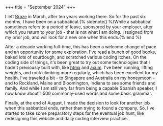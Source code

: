 +++
title = "September 2024"
+++

I left [Braze](https://www.braze.com) in March, after ten years working there. So for the past six months, I have been on a sabbatical.{% sidenote() %}While a sabbatical sometimes refers to a period of leave, sponsored by your employer, after which you return to your job - that is not what I am doing. I resigned from my prior job, and will look for a new one when this ends.{% end %}

After a decade working full-time, this has been a welcome change of pace and an opportunity for some exploration. I've read a bunch of good books, baked lots of sourdough, and scratched various coding itches. On the coding side of things, it's been great to try out some technologies that I hadn't previously built with, like [htmx](https://htmx.org/) and [axum](https://github.com/tokio-rs/axum). I've been running, lifting weights, and rock climbing more regularly, which has been excellent for my health. I've traveled a bit - to Singapore and Australia on my honeymoon - and to Rockland, Maine and Bloomington, Indiana to see some friends and family. And while I am still very far from being a capable Spanish speaker, I now know about 1,500 commonly-used words and some basic grammar.

Finally, at the end of August, I made the decision to look for another job when this sabbatical ends, rather than trying to found a company. So, I've started to take some preparatory steps for the eventual job hunt, like redesigning this website and daily coding interview practice.

